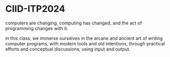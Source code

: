 # CIID-ITP2024

computers are changing,
computing has changed,
and the act of programming changes with it.

in this class, we immerse ourselves in the arcane and ancient art of writing computer programs; with modern tools and old intentions, through practical efforts and conceptual discussions, using input and output.
